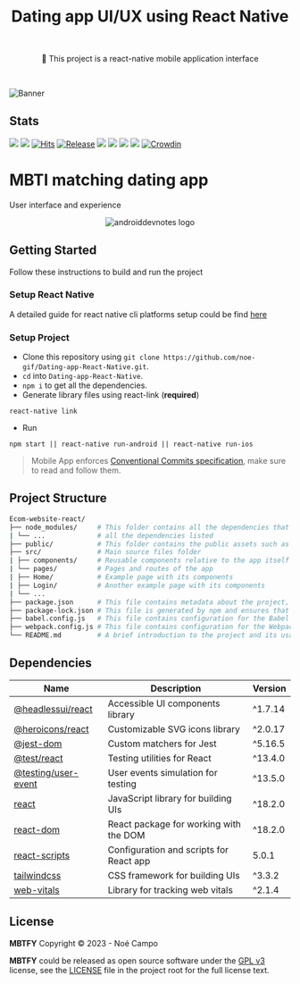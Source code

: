 <h1 align="center">Dating app UI/UX using React Native</h1></br>

<p align="center">
📱 This project is a react-native mobile application interface
</p>
<br>

![Banner](https://cdn.discordapp.com/attachments/774360587391860769/1103340434723450991/fzejhfizej.png)

## Stats

![](https://img.shields.io/tokei/lines/noe-gif/Dating-app-React-Native?color=orange&label=Total%20Lines&logo=kotlin&logoColor=white)
[![](https://img.shields.io/github/downloads/noe-gif/Dating-app-React-Native/total?color=orange&label=Total%20Downloads%20(GitHub)&logo=github&logoColor=white)](https://tooomm.github.io/github-release-stats/?username=noe-gif&repository=Dating-app-React-Native)
[![Hits](https://hits.seeyoufarm.com/api/count/incr/badge.svg?url=https%3A%2F%2Fgithub.com%2Fnoe-gif%2FDating-app-React-Native&count_bg=%239A3DC8&title_bg=%23555555&icon=tencentweibo.svg&icon_color=%23E7E7E7&title=Total+Visits&edge_flat=false)](https://hits.seeyoufarm.com)
[![Release](https://img.shields.io/github/v/release/noe-gif/Dating-app-React-Native?color=52be80&label=Release)](https://github.com/noe-gif/Dating-app-React-Native/releases)
![](https://img.shields.io/github/languages/count/noe-gif/Dating-app-React-Native?color=white&label=Languages)
![](https://img.shields.io/github/license/noe-gif/Dating-app-React-Native?color=red&label=License)
![](https://img.shields.io/badge/Minimum%20SDK-23%20(Marshmallow)-839192?logo=android&logoColor=white)
![](https://img.shields.io/badge/Target%20SDK-33%20(Android%2013)-566573?logo=android&logoColor=white)
[![Crowdin](https://badges.crowdin.net/inure/localized.svg)](https://crowdin.com/project/inure)

# MBTI matching dating app

User interface and experience

<p align="center">
<img src="assets/lv_0_20230502125528.gif" alt="androiddevnotes logo"></img>
</p>

## Getting Started

Follow these instructions to build and run the project

### Setup React Native

A detailed guide for react native cli platforms setup could be find [here](https://reactnative.dev/docs/environment-setup)

### Setup Project

- Clone this repository using `git clone https://github.com/noe-gif/Dating-app-React-Native.git`.
- `cd` into `Dating-app-React-Native`.
- `npm i` to get all the dependencies.
- Generate library files using react-link (**required**) 
```
react-native link
```
- Run
```
npm start || react-native run-android || react-native run-ios
```
> Mobile App enforces [Conventional Commits specification](https://www.conventionalcommits.org/en/v1.0.0/), make sure to read and follow them.
## Project Structure

```bash
Ecom-website-react/
├── node_modules/     # This folder contains all the dependencies that the project requires, including React itself.
| └── ...             # all the dependencies listed
├── public/           # This folder contains the public assets such as index.html file
├── src/              # Main source files folder
| ├── components/     # Reusable components relative to the app itself
| └── pages/          # Pages and routes of the app
| ├── Home/           # Example page with its components
| ├── Login/          # Another example page with its components
| └── ...
├── package.json      # This file contains metadata about the project, including the project name, version, and dependencies.
├── package-lock.json # This file is generated by npm and ensures that the project's dependencies are installed in a consistent manner.
├── babel.config.js   # This file contains configuration for the Babel transpiler
├── webpack.config.js # This file contains configuration for the Webpack bundler
└── README.md         # A brief introduction to the project and its usage.
```

## Dependencies

| Name                   | Description                              | Version   |
| ---------------------- | ---------------------------------------- | --------- |
| [@headlessui/react]    | Accessible UI components library         | ^1.7.14   |
| [@heroicons/react]     | Customizable SVG icons library           | ^2.0.17   |
| [@jest-dom]            | Custom matchers for Jest                 | ^5.16.5   |
| [@test/react]          | Testing utilities for React              | ^13.4.0   |
| [@testing/user-event]  | User events simulation for testing       | ^13.5.0   |
| [react]                | JavaScript library for building UIs      | ^18.2.0   |
| [react-dom]            | React package for working with the DOM   | ^18.2.0   |
| [react-scripts]        | Configuration and scripts for React app  | 5.0.1     |
| [tailwindcss]          | CSS framework for building UIs           | ^3.3.2    |
| [web-vitals]           | Library for tracking web vitals          | ^2.1.4    |

## License

**MBTFY** Copyright © 2023 - Noé Campo

**MBTFY** could be released as open source software under
the [GPL v3](https://opensource.org/licenses/gpl-3.0.html)
license, see the [LICENSE](./LICENSE) file in the project root for the full license text.

[@headlessui/react]: https://headlessui.dev/react/
[@heroicons/react]: https://heroicons.com/react/
[@jest-dom]: https://testing-library.com/docs/ecosystem-jest-dom/
[@test/react]: https://testing-library.com/docs/react-testing-library/intro/
[@testing/user-event]: https://testing-library.com/docs/ecosystem-user-event/
[react]: https://reactjs.org/docs/getting-started.html
[react-dom]: https://reactjs.org/docs/react-dom.html
[react-scripts]: https://create-react-app.dev/docs/getting-started/
[tailwindcss]: https://tailwindcss.com/docs
[web-vitals]: https://web.dev/vitals/


[tutorial]: assets/lv_0_20230502125528.gif
